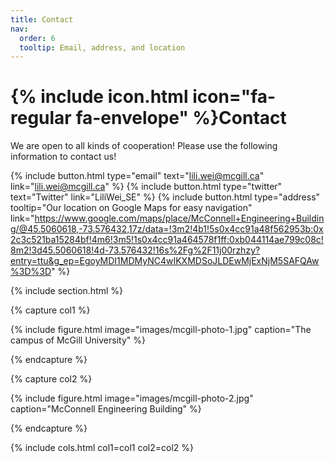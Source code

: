 ```yaml
---
title: Contact
nav:
  order: 6
  tooltip: Email, address, and location
---
```


# {% include icon.html icon="fa-regular fa-envelope" %}Contact

We are open to all kinds of cooperation! Please use the following information to contact us!

{%
  include button.html
  type="email"
  text="lili.wei@mcgill.ca"
  link="lili.wei@mcgill.ca"
%}
{%
  include button.html
  type="twitter"
  text="Twitter"
  link="LiliWei_SE"
%}
{%
  include button.html
  type="address"
  tooltip="Our location on Google Maps for easy navigation"
  link="https://www.google.com/maps/place/McConnell+Engineering+Building/@45.5060618,-73.576432,17z/data=!3m2!4b1!5s0x4cc91a48f562953b:0x2c3c521ba15284bf!4m6!3m5!1s0x4cc91a464578f1ff:0xb044114ae799c08c!8m2!3d45.5060618!4d-73.576432!16s%2Fg%2F11j00rzhzy?entry=ttu&g_ep=EgoyMDI1MDMyNC4wIKXMDSoJLDEwMjExNjM5SAFQAw%3D%3D"
%}

{% include section.html %}

{% capture col1 %}

{%
  include figure.html
  image="images/mcgill-photo-1.jpg"
  caption="The campus of McGill University"
%}

{% endcapture %}

{% capture col2 %}

{%
  include figure.html
  image="images/mcgill-photo-2.jpg"
  caption="McConnell Engineering Building"
%}

{% endcapture %}

{% include cols.html col1=col1 col2=col2 %}